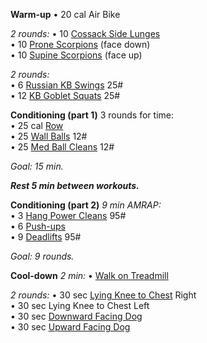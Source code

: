 **Warm-up**
• 20 cal Air Bike

_2 rounds:_
• 10 [Cossack Side Lunges](https://www.youtube.com/watch?v=zi2Zo4EIyuc)  
• 10 [Prone Scorpions](https://www.youtube.com/watch?v=CdGQafCVnH0) (face down)  
• 10 [Supine Scorpions](https://www.youtube.com/watch?v=MGIKuWGvKt4) (face up)

_2 rounds:_  
• 6 [Russian KB Swings](https://www.youtube.com/watch?v=nkjgzFUHqfI) 25#  
• 12 [KB Goblet Squats](https://www.youtube.com/watch?v=9TOlFFKzWO0) 25#

**Conditioning (part 1)**
3 rounds for time:  
• 25 cal [Row](https://www.youtube.com/watch?v=S7HEm-fd534)  
• 25 [Wall Balls](https://www.youtube.com/watch?v=fpUD0mcFp_0) 12#  
• 25 [Med Ball Cleans](https://www.youtube.com/watch?v=-nk0GqeSTJs) 12#

_Goal: 15 min._

**_Rest 5 min between workouts._**

**Conditioning (part 2)**
_9 min AMRAP:_  
• 3 [Hang Power Cleans](https://www.youtube.com/watch?v=_iUFG1-H7d0) 95#  
• 6 [Push-ups](https://www.youtube.com/watch?v=0pkjOk0EiAk)  
• 9 [Deadlifts](https://www.youtube.com/watch?v=op9kVnSso6Q) 95#

_Goal: 9 rounds._

**Cool-down**
_2 min:_
• [Walk on Treadmill](https://youtu.be/9n2LWwJm3mc?t=32) 

_2 rounds:_
• 30 sec [Lying Knee to Chest](https://www.youtube.com/watch?v=yVy4L0CGbyQ) Right  
• 30 sec Lying Knee to Chest Left  
• 30 sec [Downward Facing Dog](https://www.youtube.com/watch?v=ZVtwWOpN170)  
• 30 sec [Upward Facing Dog](https://www.youtube.com/watch?v=canHY0a02lw)